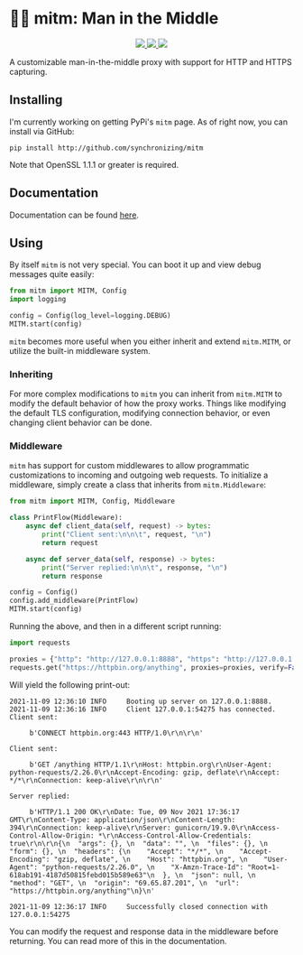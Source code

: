 # 👨‍💻 mitm: Man in the Middle

<p align="center">

  <a href="https://github.com/synchronizing/mitm/actions/workflows/pytest.yaml">
    <img src="https://github.com/synchronizing/mitm/actions/workflows/pytest.yaml/badge.svg">
  </a>

<a href="https://synchronizing.github.io/mitm/">
    <img src="https://github.com/synchronizing/mitm/actions/workflows/docs-publish.yaml/badge.svg">
  </a>

  <a href="https://opensource.org/licenses/MIT">
    <img src="https://img.shields.io/badge/License-MIT-yellow.svg">
  </a>
</p>

A customizable man-in-the-middle proxy with support for HTTP and HTTPS capturing.

## Installing

I'm currently working on getting PyPi's `mitm` page. As of right now, you can install via GitHub:

```
pip install http://github.com/synchronizing/mitm
```

Note that OpenSSL 1.1.1 or greater is required.

## Documentation

Documentation can be found [here](https://synchronizing.github.io/mitm/). 

## Using

By itself `mitm` is not very special. You can boot it up and view debug messages quite easily:

```python
from mitm import MITM, Config
import logging

config = Config(log_level=logging.DEBUG)
MITM.start(config)
```

`mitm` becomes more useful when you either inherit and extend `mitm.MITM`, or utilize the built-in middleware system.

### Inheriting

For more complex modifications to `mitm` you can inherit from `mitm.MITM` to modify the default behavior of how the proxy works. Things like modifying the default TLS configuration, modifying connection behavior, or even changing client behavior can be done.

### Middleware

`mitm` has support for custom middlewares to allow programmatic customizations to incoming and outgoing web requests. To initialize a middleware, simply create a class that inherits from `mitm.Middleware`:

```python
from mitm import MITM, Config, Middleware

class PrintFlow(Middleware):
    async def client_data(self, request) -> bytes:
        print("Client sent:\n\n\t", request, "\n")
        return request

    async def server_data(self, response) -> bytes:
        print("Server replied:\n\n\t", response, "\n")
        return response

config = Config()
config.add_middleware(PrintFlow)
MITM.start(config)
```

Running the above, and then in a different script running:

```python
import requests

proxies = {"http": "http://127.0.0.1:8888", "https": "http://127.0.0.1:8888"}
requests.get("https://httpbin.org/anything", proxies=proxies, verify=False)
```

Will yield the following print-out:

```
2021-11-09 12:36:10 INFO     Booting up server on 127.0.0.1:8888.
2021-11-09 12:36:16 INFO     Client 127.0.0.1:54275 has connected.
Client sent:

	 b'CONNECT httpbin.org:443 HTTP/1.0\r\n\r\n'

Client sent:

	 b'GET /anything HTTP/1.1\r\nHost: httpbin.org\r\nUser-Agent: python-requests/2.26.0\r\nAccept-Encoding: gzip, deflate\r\nAccept: */*\r\nConnection: keep-alive\r\n\r\n'

Server replied:

	 b'HTTP/1.1 200 OK\r\nDate: Tue, 09 Nov 2021 17:36:17 GMT\r\nContent-Type: application/json\r\nContent-Length: 394\r\nConnection: keep-alive\r\nServer: gunicorn/19.9.0\r\nAccess-Control-Allow-Origin: *\r\nAccess-Control-Allow-Credentials: true\r\n\r\n{\n  "args": {}, \n  "data": "", \n  "files": {}, \n  "form": {}, \n  "headers": {\n    "Accept": "*/*", \n    "Accept-Encoding": "gzip, deflate", \n    "Host": "httpbin.org", \n    "User-Agent": "python-requests/2.26.0", \n    "X-Amzn-Trace-Id": "Root=1-618ab191-4187d50815febd015b589e63"\n  }, \n  "json": null, \n  "method": "GET", \n  "origin": "69.65.87.201", \n  "url": "https://httpbin.org/anything"\n}\n'

2021-11-09 12:36:17 INFO     Successfully closed connection with 127.0.0.1:54275
```

You can modify the request and response data in the middleware before returning. You can read more of this in the documentation.
